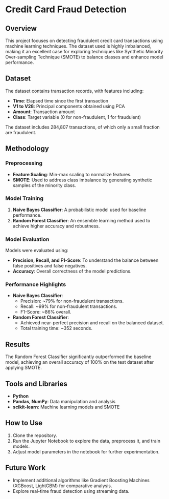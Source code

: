 # Credit Card Fraud Detection

## Overview
This project focuses on detecting fraudulent credit card transactions using machine learning techniques. The dataset used is highly imbalanced, making it an excellent case for exploring techniques like Synthetic Minority Over-sampling Technique (SMOTE) to balance classes and enhance model performance.

## Dataset
The dataset contains transaction records, with features including:
- **Time**: Elapsed time since the first transaction
- **V1 to V28**: Principal components obtained using PCA
- **Amount**: Transaction amount
- **Class**: Target variable (0 for non-fraudulent, 1 for fraudulent)

The dataset includes 284,807 transactions, of which only a small fraction are fraudulent.

## Methodology
### Preprocessing
- **Feature Scaling**: Min-max scaling to normalize features.
- **SMOTE**: Used to address class imbalance by generating synthetic samples of the minority class.

### Model Training
1. **Naive Bayes Classifier**: A probabilistic model used for baseline performance.
2. **Random Forest Classifier**: An ensemble learning method used to achieve higher accuracy and robustness.

### Model Evaluation
Models were evaluated using:
- **Precision, Recall, and F1-Score**: To understand the balance between false positives and false negatives.
- **Accuracy**: Overall correctness of the model predictions.

### Performance Highlights
- **Naive Bayes Classifier**:
  - Precision: ~79% for non-fraudulent transactions.
  - Recall: ~99% for non-fraudulent transactions.
  - F1-Score: ~86% overall.
- **Random Forest Classifier**:
  - Achieved near-perfect precision and recall on the balanced dataset.
  - Total training time: ~352 seconds.

## Results
The Random Forest Classifier significantly outperformed the baseline model, achieving an overall accuracy of 100% on the test dataset after applying SMOTE.

## Tools and Libraries
- **Python**
- **Pandas, NumPy**: Data manipulation and analysis
- **scikit-learn**: Machine learning models and SMOTE

## How to Use
1. Clone the repository.
2. Run the Jupyter Notebook to explore the data, preprocess it, and train models.
3. Adjust model parameters in the notebook for further experimentation.

## Future Work
- Implement additional algorithms like Gradient Boosting Machines (XGBoost, LightGBM) for comparative analysis.
- Explore real-time fraud detection using streaming data.